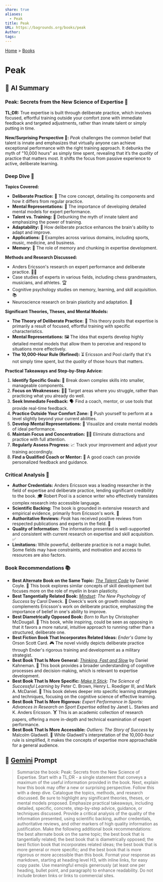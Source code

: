 ```yaml
---
share: true
aliases:
  - Peak
title: Peak
URL: https://bagrounds.org/books/peak
Author: 
tags: 
---
```

[Home](../index.md) > [Books](./index.md)  
# Peak  
## 🤖 AI Summary  
### Peak: Secrets from the New Science of Expertise 🚀  
**TL;DR:** True expertise is built through deliberate practice, which involves focused, effortful training outside your comfort zone with immediate feedback and targeted adjustments, rather than innate talent or simply putting in time.  
  
**New/Surprising Perspective 🤔:** *Peak* challenges the common belief that talent is innate and emphasizes that virtually anyone can achieve exceptional performance with the right training approach. It debunks the myth of "10,000 hours" as simply time spent, revealing that it’s the *quality* of practice that matters most. It shifts the focus from passive experience to active, deliberate learning.  
  
### Deep Dive 🔬  
**Topics Covered:**  
* **Deliberate Practice:** 🎯 The core concept, detailing its components and how it differs from regular practice.  
* **Mental Representations:** 🧠 The importance of developing detailed mental models for expert performance.  
* **Talent vs. Training:** 🥊 Debunking the myth of innate talent and emphasizing the power of training.  
* **Adaptability:** 🔄 How deliberate practice enhances the brain's ability to adapt and improve.  
* **Applications:** 💼 Examples across various domains, including sports, music, medicine, and business.  
* **Memory:** 💾 The role of memory and chunking in expertise development.  
  
**Methods and Research Discussed:**  
* Anders Ericsson's research on expert performance and deliberate practice. 🧑‍🔬  
* Case studies of experts in various fields, including chess grandmasters, musicians, and athletes. 🏆  
* Cognitive psychology studies on memory, learning, and skill acquisition. 📚  
* Neuroscience research on brain plasticity and adaptation. 🧠  
  
**Significant Theories, Theses, and Mental Models:**  
* **The Theory of Deliberate Practice:** 🌟 This theory posits that expertise is primarily a result of focused, effortful training with specific characteristics.  
* **Mental Representations:** 🖼️ The idea that experts develop highly detailed mental models that allow them to perceive and respond to situations more effectively.  
* **The 10,000-Hour Rule (Refined):** ⏳ Ericsson and Pool clarify that it's not simply time spent, but the *quality* of those hours that matters.  
  
**Practical Takeaways and Step-by-Step Advice:**  
1.  **Identify Specific Goals:** 🎯 Break down complex skills into smaller, manageable components.  
2.  **Focus on Weaknesses:** 🏋️‍♂️ Target areas where you struggle, rather than practicing what you already do well.  
3.  **Seek Immediate Feedback:** 🗣️ Find a coach, mentor, or use tools that provide real-time feedback.  
4.  **Practice Outside Your Comfort Zone:** 🥵 Push yourself to perform at a level slightly beyond your current abilities.  
5.  **Develop Mental Representations:** 💭 Visualize and create mental models of ideal performance.  
6.  **Maintain Focus and Concentration:** 🧘‍♂️ Eliminate distractions and practice with full attention.  
7.  **Regularly Assess Progress:** 📈 Track your improvement and adjust your training accordingly.  
8.  **Find a Qualified Coach or Mentor:** 🤝 A good coach can provide personalized feedback and guidance.  
  
### Critical Analysis 🧐  
* **Author Credentials:** Anders Ericsson was a leading researcher in the field of expertise and deliberate practice, lending significant credibility to the book. 🎓 Robert Pool is a science writer who effectively translates complex research into accessible language.  
* **Scientific Backing:** The book is grounded in extensive research and empirical evidence, primarily from Ericsson's work. 🔬  
* **Authoritative Reviews:** *Peak* has received positive reviews from respected publications and experts in the field. 📰  
* **Quality of Information:** The information presented is well-supported and consistent with current research on expertise and skill acquisition. ✅  
* **Limitations:** While powerful, deliberate practice is not a magic bullet. Some fields may have constraints, and motivation and access to resources are also factors.  
  
### Book Recommendations 📚  
* **Best Alternate Book on the Same Topic:** *[The Talent Code](./the-talent-code.md)* by Daniel Coyle. 🧬 This book explores similar concepts of skill development but focuses more on the role of myelin in brain plasticity.  
* **Best Tangentially Related Book:** *[Mindset](./mindset.md): The New Psychology of Success* by Carol Dweck. 🧠 Dweck's work on growth mindset complements Ericsson's work on deliberate practice, emphasizing the importance of belief in one's ability to improve.  
* **Best Diametrically Opposed Book:** *Born to Run* by Christopher McDougall. 🏃 This book, while inspiring, could be seen as opposing in that it favors a more natural, intuitive approach to running rather than a structured, deliberate one.  
* **Best Fiction Book That Incorporates Related Ideas:** *Ender's Game* by Orson Scott Card. 🎮 The novel vividly depicts deliberate practice through Ender's rigorous training and development as a military strategist.  
* **Best Book That Is More General:** *[Thinking, Fast and Slow](./thinking-fast-and-slow.md)* by Daniel Kahneman. 🧠 This book provides a broader understanding of cognitive processes and decision-making, which is relevant to expertise development.  
* **Best Book That Is More Specific:** *[Make It Stick](./make-it-stick.md): The Science of Successful Learning* by Peter C. Brown, Henry L. Roediger III, and Mark A. McDaniel. 📝 This book delves deeper into specific learning strategies and techniques, focusing on the cognitive science of effective learning.  
* **Best Book That Is More Rigorous:** *Expert Performance in Sports: Advances in Research on Sport Expertise* edited by Janet L. Starkes and K. Anders Ericsson. 🏋️ This is an academic collection of research papers, offering a more in-depth and technical examination of expert performance.  
* **Best Book That Is More Accessible:** *Outliers: The Story of Success* by Malcolm Gladwell. 🌟 While Gladwell's interpretation of the 10,000-hour rule is simplified, it makes the concepts of expertise more approachable for a general audience.  
  
## 💬 [Gemini](https://gemini.google.com) Prompt  
> Summarize the book: Peak: Secrets from the New Science of Expertise. Start with a TL;DR - a single statement that conveys a maximum of the useful information provided in the book. Next, explain how this book may offer a new or surprising perspective. Follow this with a deep dive. Catalogue the topics, methods, and research discussed. Be sure to highlight any significant theories, theses, or mental models proposed. Emphasize practical takeaways, including detailed, specific, concrete, step-by-step advice, guidance, or techniques discussed. Provide a critical analysis of the quality of the information presented, using scientific backing, author credentials, authoritative reviews, and other markers of high quality information as justification. Make the following additional book recommendations: the best alternate book on the same topic; the best book that is tangentially related; the best book that is diametrically opposed; the best fiction book that incorporates related ideas; the best book that is more general or more specific; and the best book that is more rigorous or more accessible than this book. Format your response as markdown, starting at heading level H3, with inline links, for easy copy paste. Use meaningful emojis generously (at least one per heading, bullet point, and paragraph) to enhance readability. Do not include broken links or links to commercial sites.  
